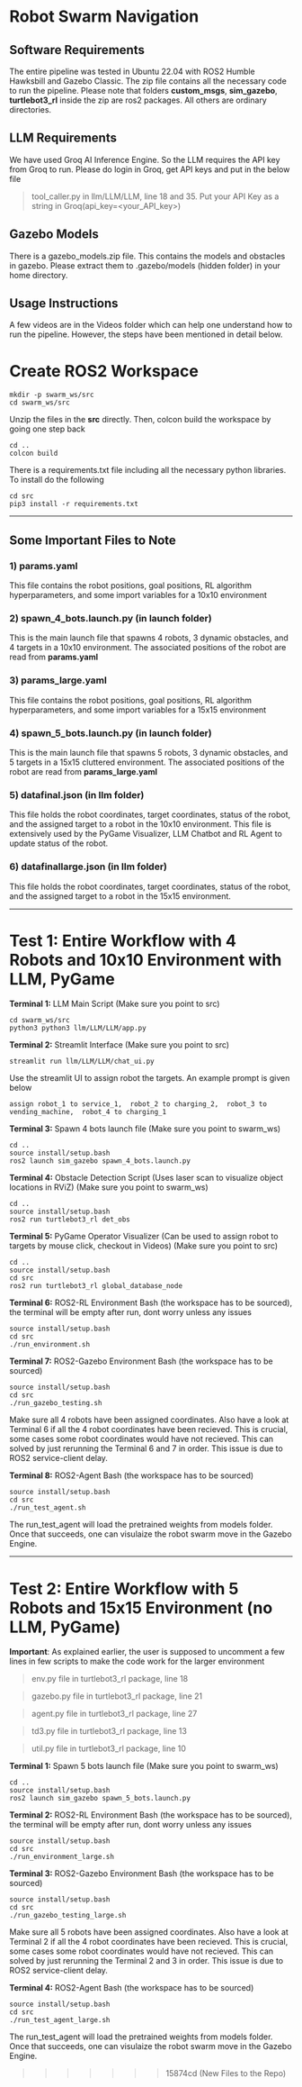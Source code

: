 # Robot Swarm Navigation

## Software Requirements
The entire pipeline was tested in Ubuntu 22.04 with ROS2 Humble Hawksbill and Gazebo Classic. The zip file contains all the necessary code to run the pipeline.
Please note that folders **custom_msgs**, **sim_gazebo**, **turtlebot3_rl** inside the zip are ros2 packages. All others are ordinary directories.

## LLM Requirements
We have used Groq AI Inference Engine. So the LLM requires the API key from Groq to run. Please do login in Groq, get API keys and put in the below file
> tool_caller.py in llm/LLM/LLM, line 18 and 35. Put your API Key as a string in Groq(api_key=<your_API_key>)

## Gazebo Models
There is a gazebo_models.zip file. This contains the models and obstacles in gazebo. Please extract them to .gazebo/models (hidden folder) in your home directory.

## Usage Instructions
A few videos are in the Videos folder which can help one understand how to run the pipeline. However, the steps have been mentioned in detail below.

# Create ROS2 Workspace
```
mkdir -p swarm_ws/src
cd swarm_ws/src
```
Unzip the files in the **src** directly. Then, colcon build the workspace by going one step back
```
cd ..
colcon build
```
There is a requirements.txt file including all the necessary python libraries. To install do the following
```
cd src
pip3 install -r requirements.txt
```
---
## Some Important Files to Note
### 1) params.yaml
This file contains the robot positions, goal positions, RL algorithm hyperparameters, and some import variables for a 10x10 environment
### 2) spawn_4_bots.launch.py (in launch folder)
This is the main launch file that spawns 4 robots, 3 dynamic obstacles, and 4 targets in a 10x10 environment. The associated positions of the robot are 
read from **params.yaml**
### 3) params_large.yaml
This file contains the robot positions, goal positions, RL algorithm hyperparameters, and some import variables for a 15x15 environment
### 4) spawn_5_bots.launch.py (in launch folder)
This is the main launch file that spawns 5 robots, 3 dynamic obstacles, and 5 targets in a 15x15 cluttered environment. The associated positions of the robot are 
read from **params_large.yaml**
### 5) datafinal.json (in llm folder)
This file holds the robot coordinates, target coordinates, status of the robot, and the assigned target to a robot in the 10x10 environment. This file is extensively
used by the PyGame Visualizer, LLM Chatbot and RL Agent to update status of the robot.
### 6) datafinallarge.json (in llm folder)
This file holds the robot coordinates, target coordinates, status of the robot, and the assigned target to a robot in the 15x15 environment.

---
# Test 1: Entire Workflow with 4 Robots and 10x10 Environment with LLM, PyGame
**Terminal 1:** LLM Main Script (Make sure you point to src)
```
cd swarm_ws/src
python3 python3 llm/LLM/LLM/app.py 
```
**Terminal 2:** Streamlit Interface (Make sure you point to src)
```
streamlit run llm/LLM/LLM/chat_ui.py 
```
Use the streamlit UI to assign robot the targets. An example prompt is given below
```
assign robot_1 to service_1,  robot_2 to charging_2,  robot_3 to vending_machine,  robot_4 to charging_1
```
**Terminal 3:** Spawn 4 bots launch file (Make sure you point to swarm_ws)
```
cd ..
source install/setup.bash
ros2 launch sim_gazebo spawn_4_bots.launch.py 
```
**Terminal 4:** Obstacle Detection Script (Uses laser scan to visualize object locations in RViZ) (Make sure you point to swarm_ws)
```
cd ..
source install/setup.bash
ros2 run turtlebot3_rl det_obs
```
**Terminal 5:** PyGame Operator Visualizer (Can be used to assign robot to targets by mouse click, checkout in Videos) (Make sure you point to src)
```
cd ..
source install/setup.bash
cd src
ros2 run turtlebot3_rl global_database_node
```
**Terminal 6:** ROS2-RL Environment Bash (the workspace has to be sourced), the terminal will be empty after run, dont worry unless any issues
```
source install/setup.bash
cd src
./run_environment.sh
```
**Terminal 7:** ROS2-Gazebo Environment Bash (the workspace has to be sourced)
```
source install/setup.bash
cd src
./run_gazebo_testing.sh
```
Make sure all 4 robots have been assigned coordinates. Also have a look at Terminal 6 if all the 4 robot coordinates have been recieved. This is crucial, some cases some robot coordinates would have not recieved.
This can solved by just rerunning the Terminal 6 and 7 in order. This issue is due to ROS2 service-client delay.

**Terminal 8:** ROS2-Agent Bash (the workspace has to be sourced)
```
source install/setup.bash
cd src
./run_test_agent.sh
```
The run_test_agent will load the pretrained weights from models folder. Once that succeeds, one can visulaize the robot swarm move in the Gazebo Engine.

---
# Test 2: Entire Workflow with 5 Robots and 15x15 Environment (no LLM, PyGame)
**Important**: As explained earlier, the user is supposed to uncomment a few lines in few scripts to make the code work for the larger environment
> env.py file in turtlebot3_rl package, line 18

> gazebo.py file in turtlebot3_rl package, line 21

> agent.py file in turtlebot3_rl package, line 27

> td3.py file in turtlebot3_rl package, line 13

> util.py file in turtlebot3_rl package, line 10

**Terminal 1:** Spawn 5 bots launch file (Make sure you point to swarm_ws)
```
cd ..
source install/setup.bash
ros2 launch sim_gazebo spawn_5_bots.launch.py 
```
**Terminal 2:** ROS2-RL Environment Bash (the workspace has to be sourced), the terminal will be empty after run, dont worry unless any issues
```
source install/setup.bash
cd src
./run_environment_large.sh
```
**Terminal 3:** ROS2-Gazebo Environment Bash (the workspace has to be sourced)
```
source install/setup.bash
cd src
./run_gazebo_testing_large.sh
```
Make sure all 5 robots have been assigned coordinates. Also have a look at Terminal 2 if all the 4 robot coordinates have been recieved. This is crucial, some cases some robot coordinates would have not recieved.
This can solved by just rerunning the Terminal 2 and 3 in order. This issue is due to ROS2 service-client delay.

**Terminal 4:** ROS2-Agent Bash (the workspace has to be sourced)
```
source install/setup.bash
cd src
./run_test_agent_large.sh
```
The run_test_agent will load the pretrained weights from models folder. Once that succeeds, one can visulaize the robot swarm move in the Gazebo Engine.
>>>>>>> 15874cd (New Files to the Repo)
